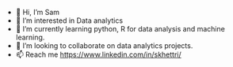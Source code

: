 - 👋 Hi, I’m Sam
- 👀 I’m interested in Data analytics
- 🌱 I’m currently learning python, R for data analysis and machine learning. 
- 💞️ I’m looking to collaborate on data analytics projects.
- 📫 Reach me https://www.linkedin.com/in/skhettri/

<!---
skhettri/skhettri is a ✨ special ✨ repository because its `README.md` (this file) appears on your GitHub profile.
You can click the Preview link to take a look at your changes.
--->
